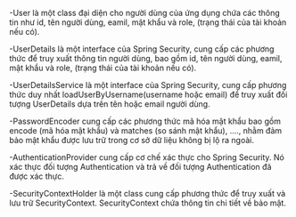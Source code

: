 -User là một class đại diện cho người dùng của ứng dụng chứa các thông tin như id, tên người dùng, eamil, mật khẩu và role, (trạng thái của tài khoản nếu có).

-UserDetails là một interface của Spring Security, cung cấp các phương thức để truy xuất thông tin người dùng, bao gồm id, tên người dùng, eamil, mật khẩu và role, (trạng thái của tài khoản nếu có).

-UserDetailsService là một interface của Spring Security, cung cấp phương thức duy nhất loadUserByUsername(username hoặc email) để truy xuất đối tượng UserDetails dựa trên tên hoặc email người dùng.

-PasswordEncoder cung cấp các phương thức mã hóa mật khẩu bao gồm encode (mã hóa mật khẩu) và matches (so sánh mật khẩu), ...., nhằm đảm bảo mật khẩu được lưu trữ trong cơ sở dữ liệu không bị lộ ra ngoài.

-AuthenticationProvider cung cấp cơ chế xác thực cho Spring Security. Nó xác thực đối tượng Authentication và trả về đối tượng Authentication đã được xác thực.

-SecurityContextHolder là một class cung cấp phương thức để truy xuất và lưu trữ SecurityContext. SecurityContext chứa thông tin chi tiết về bảo mật.
